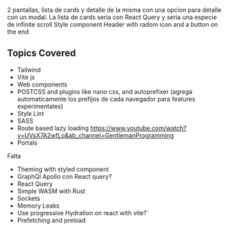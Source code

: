 2 pantallas, lista de cards y detalle de la misma con una opcion para detalle con un modal.
La lista de cards seria con React Query y seria una especie de infinite scroll
Style component Header with radom icon and a button on the end

## Topics Covered

- Tailwind
- Vite js
- Web components
- POSTCSS and plugins like nano css, and autoprefixer (agrega automaticamente los prefijos de cada navegador para features experimentales)
- Style Lint
- SASS
- Route based lazy loading https://www.youtube.com/watch?v=UVsX7A2wfLo&ab_channel=GentlemanProgramming
- Portals

Falta

- Theming with styled component
- GraphQl Apollo con React query?
- React Query
- Simple WASM with Rust
- Sockets
- Memory Leaks
- Use progressive Hydration on react with vite?`
- Prefetching and preload
